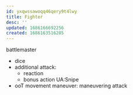```yaml
---
id: yxqwssawoqq46qery9t4lwy
title: Fighter
desc: ''
updated: 1686166692256
created: 1686163516205
---
```


battlemaster
- dice
- additional attack:
  + reaction
  + bonus action
  UA:Snipe
- ooT movement
  maneuver: maneuvering attack
